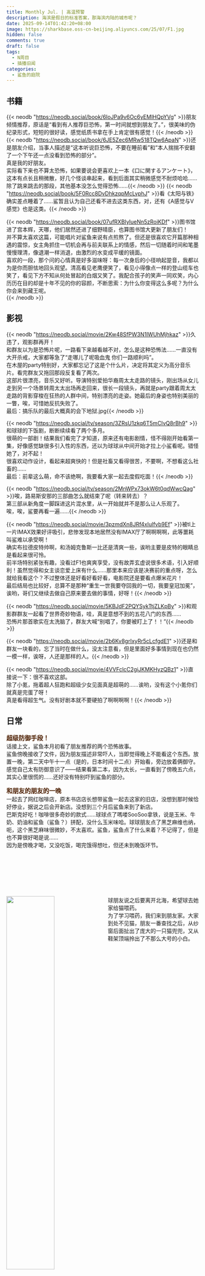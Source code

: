 ```yaml
---
title: Monthly Jul. | 高温预警
description: 海滨是假日的标准答案，那海滨内陆的城市呢？
date: 2025-09-14T01:42:20+08:00
image: https://sharkbase.oss-cn-beijing.aliyuncs.com/25/07/F1.jpg
hidden: false
comments: true
draft: false
tags:
  - N周目
  - 插播旧闻
categories:
  - 鲨鱼的庭院
---
```


## 书籍<br/>

{{< neodb "https://neodb.social/book/6IoJPa9v6Oc6yEMlHQpYVg" >}}朋友倾情推荐，原话是“看到有人推荐巨恐怖，第一时间就想到朋友了。”，很美味的伪纪录形式，短短的很好读，感觉纸质书拿在手上肯定很有感觉！{{< /neodb >}}
{{< neodb "https://neodb.social/book/6JE5Zec6MRw518TQw6ApaN" >}}还是朋友介绍，当事人描述是“这本听说巨恐怖，不要在睡前看”和“本人揣揣不安翻了一个下午还一点没看到恐怖的部分”。<br/>
真是我的好朋友。<br/>
实际看下来也不算太恐怖，如果要说会更喜欢上一本《口に関するアンケート》，这本有点长且稍微散，好几个怪谈串起来，看到后面其实稍微感觉不耐烦哈哈……除了跳来跳去的那段，其他基本没怎么觉得恐怖……{{< /neodb >}}
{{< neodb "https://neodb.social/book/5F0Rcc8DvDhkzqpMcLvphJ" >}}看《太阳与铁》确实差点睡着了……鲨暂且认为自己还看不进去这类东西，对，还有《A感觉与V感觉》也是这类。{{< /neodb >}}

{{< neodb "https://neodb.social/book/07ufRXBIylueNn5zRoiKDf" >}}图书馆进了宫本辉，天哪，他们居然还进了细野晴臣，也算图书馆大更新了朋友们！<br/>
并不算太喜欢这篇，可能唱片对鲨鱼来说有点煎熬了。但还是很喜欢它开篇那种相遇的震惊，女主角抓住一切机会再与前夫联系上的情感，然后一切随着时间和笔墨慢慢理清，像退潮一样消退，由激烈的水变成平缓的镜面。<br/>
喜欢的一段，那个问的心情真是好多滋味呀：<span class="shady">每一次身后的小径响起跫音，我都以为是你而胆怯地回头观望。清高看见老鹰便笑了，看见小得像点一样的登山缆车也笑了，看见下方不知从何处冒起的白烟又笑了。我配合孩子的笑声一同欢笑，内心历历在目的却是十年不见的你的容颜，不断思索：为什么你变得这么多呢？为什么你会来到藏王呢。</span><br/>
{{< /neodb >}}
## 影视<br/>

{{< neodb "https://neodb.social/movie/2Kw48SfPW3N1lWUhMjhkaz" >}}久违了，观影群再开！<br/>
和群友以为是恐怖片呢，一路看下来越看越不对，怎么是这种恐怖法……一直没有大开杀戒，大家都等急了“走哪儿了呢吸血鬼 你们一路顺利吗”。<br/>
在木屋的party特别好，大家都忘记了这是个什么片，决定将其定义为高分音乐片。看完群友又拖回那段反复看了两次。<br/>
这部片很漂亮，音乐又好听。导演特别爱拍华裔周太太走路的镜头，刚出场从女儿走到另一个场景转周太太出场再走回来，很长一段镜头，再就是party跟着周太太走路的背影穿梭在狂热的人群中间，特别漂亮的走姿。她最后的身姿也特别美丽的一瞥，唉，可惜她反抗失败了。<br/>
最后：搞乐队的最后大概真的会下地狱.jpg{{< /neodb >}}

{{< neodb "https://neodb.social/tv/season/3ZRsU1zkq6T5mCIvQ8rBh9" >}}和球球的下饭剧，断断续续看了两个多月。<br/>
很萌的一部剧！结果我们看完了才知道，原来还有电影剧情，怪不得刚开始看第一集，好像感觉缺很多引入性的东西，还以为球球从中间开始才拉上小鲨看呢。错怪她了，对不起！<br/>
很喜欢动作设计，看起来超爽快的！但是社畜又看得很苦，不要啊，不想看这么社畜的……<br/>
最后：前辈这么萌，命不该绝啊，我要看大家一起去度假吃面！{{< /neodb >}}

{{< neodb "https://neodb.social/tv/season/2MnWPx73okW6t0qdWwcQag" >}}唉，路易斯安那的三部曲怎么就结束了呢（转来转去）？<br/>
第三部从新角度一脚踩进这片混水里，从一开始就并不是那么让人乐观了。<br/>
唉，唉，鲨要再看一遍……{{< /neodb >}}

{{< neodb "https://neodb.social/movie/3pzmdXn8JRf4xIulfvb9Ef" >}}被tl上一片IMAX效果好评吸引，悲惨发现本地居然没有IMAX厅了啊啊啊啊，此等噩耗叫鲨难以承受啊！<br/>
确实布拉德皮特帅啊，和汤姆克鲁斯一比还是清爽一些，诶哟主要是皮特的眼睛总是看起来很可怜。<br/>
前半场特别紧张有趣，没看过F1也爽爽享受，没有故弄玄虚说很多术语，引入好顺利！虽然觉得和女主谈恋爱上床有什么……那里本来应该是决赛前的重点呀，怎么就给我看这个？不过整体还是好看好看好看，电影院还是要看点爆米花片！<br/>
最后结局也比较好，总算不是那种“重生一世我要夺回我的一切，我要皇冠加冕”，诶哟，哥们又继续去做自己原来要去做的事情，好呀！{{< /neodb >}}

{{< neodb "https://neodb.social/movie/5KBJdF2PQYSykTtjZLKpBy" >}}和观影群群友一起看了世界奇妙物语，哇，真是意想不到的五花八门的东西……<br/>
恐怖片那首歌实在太洗脑了，群友大喊“别唱了，你要被盯上了！！”{{< /neodb >}}

{{< neodb "https://neodb.social/movie/2b6Kv8grIxyRr5cLcfgdE1" >}}还是和群友一块看的，忘了当时在做什么，没太注意看，但是里面好多事情到现在也仍然一模一样，诶呀，人还是那样的人。{{< /neodb >}}

{{< neodb "https://neodb.social/movie/4VVFclcC2giJKMKHyzQBz1" >}}直接说一下：很不喜欢这部。<br/>
除了小氪，拖着超人狂跑和超级少女见面真是超萌的……诶哟，没有这个小氪你们就真是完蛋了呀！<br/>
真是看得超生气。没有好剧本就不要硬拍了啊啊啊啊！{{< /neodb >}}

## 日常<br/>
<font size=3 color=#4d1f00>**超级防御手段！**</font><br/>
话接上文，鲨鱼本月初看了朋友推荐的两个恐怖故事。<br/>
鲨鱼傍晚接收了文件，因为朋友描述非常吓人，当即觉得晚上不能看这个东西。放置一晚，第二天中午十一点（是的，日本时间十二点）开始看，旁边放着俩御守。感觉自己太有防御意识了——结果看第二本，因为太长，一直看到了傍晚五六点，其实心里很慌的……还好没有特别吓到鲨鱼的部分。<br/>

<font size=3 color=#4d1f00>**和朋友的朋友的一晚**</font><br/>
一起去了网红咖啡店，原本书店店长想带鲨鱼一起去这家的旧店，没想到那时候恰好停业，据说之后会开新店。没想到三个月后鲨鱼来到了新店。<br/>
巴斯克好吃！咖啡很多奇妙的款式……球球点了嗎喽SooSoo拿铁，说是玉米、牛奶、奶油和鲨鱼（鲨鱼？）拼配，没什么玉米味哈。球球朋友点了黑芝麻维也纳，呃，这个黑芝麻味很微妙，不太喜欢。鲨鱼，鲨鱼点了什么来着？不记得了，但是也不算很好喝是说……<br/>
因为是傍晚才喝，又没吃饭，喝完饿得想吐，但还未到晚饭环节。<br/>
  <p>
    <img src="https://sharkbase.oss-cn-beijing.aliyuncs.com/25/07/coffee.jpg" alt="" class="zoom-on-hover" />
    <img src="https://sharkbase.oss-cn-beijing.aliyuncs.com/25/07/coffee3.jpg" alt="" class="zoom-on-hover" />
    <img src="https://sharkbase.oss-cn-beijing.aliyuncs.com/25/07/coffee4.jpg" alt="" class="zoom-on-hover" />
  </p>
  <p>
    <img src="https://sharkbase.oss-cn-beijing.aliyuncs.com/25/07/coffee2.jpg" alt="" class="zoom-on-hover" />
    <img src="https://sharkbase.oss-cn-beijing.aliyuncs.com/25/07/kasen2.jpg" alt="" class="zoom-on-hover" />
    <img src="https://sharkbase.oss-cn-beijing.aliyuncs.com/25/07/Chogi.jpg" alt="" class="zoom-on-hover" />
  </p>

<div style="overflow: auto; margin-bottom: 1em;">
  <img src="https://sharkbase.oss-cn-beijing.aliyuncs.com/25/07/doudou3.jpg"
       style="float: left; width: 50%; margin-right: 1em; margin-bottom: 0.5em;" />
  <p style="margin: 0;">
  球朋友说之后要离开北海，希望球去她家给猫喂药。<br/>
  为了学习喂药，我们来到朋友家。大家到处不见猫，朋友一番查找之后，从纱窗后面扯出了庞大的一只猫兜兜，又从鞋架顶端拎出了不那么大号的小白。<br/>
    </p>
</div>
球球抱兜兜的时候，兜兜从她肩上给了小鲨一巴掌。<br/>
小鲨：打我？关我乜嘢事啊？！<br/>
  <p>
    <img src="https://sharkbase.oss-cn-beijing.aliyuncs.com/25/07/doudou.jpg" alt="" class="zoom-on-hover" />
    <img src="https://sharkbase.oss-cn-beijing.aliyuncs.com/25/07/doudou4.jpg" alt="" class="zoom-on-hover" />
    <img src="https://sharkbase.oss-cn-beijing.aliyuncs.com/25/07/doudou2.jpg" alt="" class="zoom-on-hover" />
  </p>

喂药环节结束，又磨蹭一会，大家一起去觅食，去了老牌粉店溢香园。虽然颇受好评，但鲨鱼不太喜欢它家，因为它家在粉里加的青菜永远是苦苦的芥菜！本来就想吐，吃完芥菜更想吐了。恨芥菜……<br/>
后面环节还去喝了糖水，因为太晚，鲨鱼困得失去神智，后面不太记得了……<br/>

<font size=3 color=#4d1f00>**天大的喜讯**</font><br/>
再次荣幸宣布：鲨鱼终于把《Sympathy Kiss》卖出去了！<br/>
凌晨看到闲鱼消息，次日早上就下单快递，中午立刻送它离开。<br/>
再见了！<br/>

<font size=3 color=#4d1f00>**买蛋糕**</font><br/>
最近爱买楼下蛋糕。<br/>
第一次去取餐，遇上了很热情的店员，开开心心装蛋糕，说今晚吃不完，要放进冰箱保存噢。当时鲨鱼听完也很开心，拎着蛋糕在想下次还来。<br/>
没想到第二次来取餐，不是上次开心店员，是一位“很不开心为您服务”店员，我们沉默地交接蛋糕。唉，人家就是很容易被别人情绪影响的，于是心里讲，下次不来了！<br/>

<font size=3 color=#4d1f00>**借书大失败！**</font><br/>
有段时间有本很想看的书，常去的市图书馆没有，但在少年儿童图书馆找到了一本：总藏1本，在馆1本，无借出。<br/>
好，次日早早出发，未想，到达图书馆门前居然看到一张A4纸告示：周三上午本馆外出学习。<br/>
什么？！怎么还有这回事！<br/>
当日只好遗憾离去。过了两天又挑了个大早到馆找书。很好，这天很顺利。暑假，但旁边的绘本室还没有几个小孩，阅览室也几乎没人。小鲨开开心心找书，带它去自助借书机器办借书，结果——借不了！<br/>
通过球求助了她在馆工作的朋友，解答：没有副本/儿童书籍专柜不外借。<br/>
小鲨又仔细查了一下，发现这本书**总藏1本，在馆1本，无借出**。<br/>
噢，无副本。<br/>
天理何在，没有副本就不借了？天理何在啊老爷！<br/>
最后在馆内匆匆翻了一半，因为站得身体不舒服，撤退！<br/>

<font size=3 color=#4d1f00>**无论如何，要坚持去玩呀！**</font><br/>
台风天，家长仍要和朋友出门。换了衣服，拿着包潇洒走到门边换鞋。<br/>
{{< chat position="right" name="小鲨" >}}
你要出去？
{{< /chat >}}
{{< chat position="left" name="家长" >}}
朋友喊我出门洗头。
{{< /chat >}}
{{< chat position="right" name="小鲨" >}}
什么乱七八糟的，台风喔，你出门洗头？
{{< /chat >}}
{{< chat position="left" name="家长" >}}
走了，出去疯了。
{{< /chat >}}
此人笑嘻嘻出门了。<br/>
半天过去，半夜十一二点，原本还算冷静的窗外，此时风雨都狂暴起来。<br/>
鲨礼貌性给家长发消息。<br/>
{{< chat position="right" name="小鲨" >}}
还回得来吗？你那刚洗的头。
{{< /chat >}}
{{< chat position="left" name="家长" >}}
不一定。
{{< /chat >}}
第二天中午在家里和她聊了两句，得知她凌晨两点多趁雨势稍小才回来。刚洗好的头发，没有湿（掌声.mp3）！<br/>

<font size=3 color=#4d1f00>**不是鲨不努力，是队友拖后腿啊！**</font><br/>
终于玩上朋友的国行NS喜加二之《超级马里奥派对》！<br/>
大家玩漂流，一起摇Joy-Con，左右不同方向。我们三缺一， 分配了一个AI队友，和小鲨一起在左边。<br/>
大家使劲往左、往右……右不动啊！<br/>
鸡蛋老师和她朋友大喊：左边的，左边的，摇啊！<br/>
鲨鱼摇酒都没有shake这么疯狂过，喊回去：我摇了啊，是我不动吗，是AI完全不摇啊你们看清楚啊啊啊啊啊！<br/>
小鲨就这么奋力一路，差点把Joy-Con甩出去。<br/>

其间撞进小游戏，有一个纸牌记忆游戏，开场大家纷纷开口认领自己想记的牌，剩下一张让AI自行发挥。<br/>
结果，结果这个AI它跟着鲨鱼跑，在最后一秒钟，把鲨鱼从正确答案上面挤开了！判定鲨鱼猜错的时候，整个客厅只剩鲨鱼气急败坏的尖叫……<br/>

鲨鱼的暗杀名单加一：超级马里奥派对的AI队友！<br/>

## 被风雨阳大人辱骂的一生<br/>

自从五一旅游后，和甜甜圈、球球以及鸡蛋老师一直在群聊保持联系。<br/>
而鸡蛋老师是一位非常高攻的玩家，不记录一下真的会遗憾一辈子（几时鲨能有这种攻击力）。<br/>

<font size=3 color=#4d1f00>**场合1：无端被打**</font><br/>
{{< chat position="right" name="鲨鱼" >}}
大家好，有无办公室零嘴推荐？
{{< /chat >}}
{{< chat position="left" name="鸡蛋" >}}
有掌嘴。
{{< /chat >}}

<font size=3 color=#4d1f00>**场合2：鸡蛋在找鲨鱼帮忙**</font><br/>
{{< chat position="left" name="鸡蛋" >}}
你不要勉强自己噢。
{{< /chat >}}
{{< chat position="left" name="鸡蛋" >}}
可以就住，不可以我还可以想其他办法。
{{< /chat >}}
{{< chat position="right" name="鲨鱼" >}}
？突然这么体贴好不习惯啊，你是谁，把手机还给鸡蛋老师。
{{< /chat >}}
{{< chat position="left" name="鸡蛋" >}}
我去你的。
{{< /chat >}}
{{< chat position="right" name="鲨鱼" >}}
这回对了。
{{< /chat >}}

<font size=3 color=#4d1f00>**场合3：一起爬山**</font><br/>
因为大家时间合不来，鸡蛋老师自己PEAK了一天，但马上又在群里问大家几时可以爬山。
{{< chat position="right" name="甜甜圈" >}}
你一个人玩吧。
{{< /chat >}}
{{< chat position="left" name="鸡蛋" >}}
一个人玩没意思。
{{< /chat >}}
{{< chat position="left" name="鸡蛋" >}}
大家一起玩我可以骂人。
{{< /chat >}}

## 散步时间<br/>
夏天巴布掉好多毛，鲨鱼拿着梳子狂梳。球把这些都塞给小鲨，说让小鲨做狗毛毡。<br/>
谁，我吗?.Jpg<br/>
你在对手工废物讲什么，发什么梦呢？
  <p>
    <img src="https://sharkbase.oss-cn-beijing.aliyuncs.com/25/07/babu2.jpg" alt="" class="zoom-on-hover" />
    <img src="https://sharkbase.oss-cn-beijing.aliyuncs.com/25/07/babu3.jpg" alt="" class="zoom-on-hover" />
    <img src="https://sharkbase.oss-cn-beijing.aliyuncs.com/25/07/babu4.jpg" alt="" class="zoom-on-hover" />
  </p>
  <p>
    <img src="https://sharkbase.oss-cn-beijing.aliyuncs.com/25/07/babu.jpg" alt="" class="zoom-on-hover" />
    <img src="https://sharkbase.oss-cn-beijing.aliyuncs.com/25/07/babu8.jpg" alt="" class="zoom-on-hover" />
    <img src="https://sharkbase.oss-cn-beijing.aliyuncs.com/25/07/babu9.jpg" alt="" class="zoom-on-hover" />
  </p>
  <p>
    <img src="https://sharkbase.oss-cn-beijing.aliyuncs.com/25/07/babu5.jpg" alt="" class="zoom-on-hover" />
    <img src="https://sharkbase.oss-cn-beijing.aliyuncs.com/25/07/babu6.jpg" alt="" class="zoom-on-hover" />
  </p>

## 吃吃喝喝<br/>
快速分享一下近期吃饭。<br/>
1.麦了，旁边麦儿童乐园小孩尖叫不断，吃个饭差点失聪。<br/>
2.和球球、鸡蛋一起开车去人超多的侨港吃雪花冰。<br/>
3.每日很热闹的早茶时间。<br/>
4.没有图，球球在家点了买薯条。巴布狂乱想要捕食，鲨鱼坐在地上带着薯条狂乱地闪避，最后被巴布一扑摔倒地上。球在旁边狂笑，一味地拍照，鲨鱼尖叫：你有病啊你帮手啊！<br/>
  <p>
    <img src="https://sharkbase.oss-cn-beijing.aliyuncs.com/25/07/M.jpg" alt="" class="zoom-on-hover" />
    <img src="https://sharkbase.oss-cn-beijing.aliyuncs.com/25/07/ice.jpg" alt="" class="zoom-on-hover" />
    <img src="https://sharkbase.oss-cn-beijing.aliyuncs.com/25/07/tea.jpg" alt="" class="zoom-on-hover" />
  </p>

## 游泳<br/>
<font size=3 color=#4d1f00>**室内也暴雨**</font><br/>
七八月是台风高发期之一。<br/>
月初我们冒雨拎包去了游泳馆，开始还好，雨打铁棚顶比摇滚乐现场还大声，但人很少。窗外树枝被风雨压到磨砂玻璃上贴住，成为黑色窗花一片。后半下得更大，埋头水下是遥远的雨声轰鸣，抬头换气，雨滴像子弹穿透铁皮落下来，打在脑袋和露在水外皮肤上。<br/>
回程路上，我们一致希望游泳天都是暴雨天，永远都这么少人。<br/>
晚上发现，第一次带出门随身记事的钢笔不见了！<br/>
<font size=3 color=#4d1f00>**好恶毒的计谋！**</font><br/>
退烧的第二天，去游泳。游完到门口还储物柜的钥匙，饿得想吐，突然一阵剧烈食物香气出现，追寻闻闻，居然看到前台在大门口卖！烤！肠！<br/>
<font size=3 color=#4d1f00>**鲨鱼暗杀名单再更新**</font><br/>
鲨鱼总在最边缘两条慢速泳道玩，再往中间就是快速泳道，很怕那边被人追赶超车，所以从没有换出这两条泳道。<br/>
没想到后来去的两次，居然有几个自由泳的人来这慢速泳道游泳。人多被挤过来是可以体谅，但毫不体谅慢速人就不合适了吧？<br/>
显然对方不是来休闲游泳的，而是来结伴训练，来提速的。一连三四人跳下来，一个跟一个，一个挨着一个自由泳超过慢悠悠蛙泳的。<br/>
本来鲨鱼悠闲往前晃，快到终点就懒得注意周围——一般到终点很少会有人超车，否则容易撞上——好好好，对方非抢这一米半米，从后方换道就往前冲，鲨旁边的水流突然从后往前乱成一团，吓得鲨鱼立刻停下抓浮绳，差一点点被踹到，什么东西啊！<br/>
记得球球也被打扰好几次，没游两圈她就停在起点，鲨鱼游回去，我们第一句话就是：要不走吧？于是立刻上岸，生气洗澡去了。<br/>
讨厌一些在慢速泳道进行快速自由泳、霸凌休闲玩家的人！！<br/>

## 请吃蛋糕<br/>
比起往年，好像今年七月真不一样了。<br/>
小时候觉得七月是每年最特别的，世界因为有鲨鱼此等高傲小鱼的存在而不同了；长大点想，太好了这个月能收礼物，可以一天和朋友无所事事呆在一起；最近几年又改了想法，撑住一年份的关心和爱在这个月都能收集到；到今年，鲨差点忘记它，这个日期反而变成了同人活动的DDL。<br/>
反而朋友在不断提醒鲨：“天哪，我礼物赶不及你生日了！”或者“诶哟礼物提前到了！”。当天朋友一早发来祝贺消息，鲨鱼睡到天光大亮，眯着眼看手机：哇塞，今日大寿啊（不是）。<br/>
这天最大的思考：是不是该把没什么热情更新的博客捡起来。从草稿里面找出一篇拖了很久的文章就上传了。嗯，后来的补课更新频率就此变高，还算让自己满意了。<br/>
总之，煮老师的礼物赶在晚餐前到达。取了快递和球球一块去吃饭吃蛋糕，晚上调酒，终于用上了几年前球球送的这对萌萌杯子。<br/>
好，请大家一起吃蛋糕！
  <p>
    <img src="https://sharkbase.oss-cn-beijing.aliyuncs.com/25/07/birth.jpg" alt="" class="zoom-on-hover" />
    <img src="https://sharkbase.oss-cn-beijing.aliyuncs.com/25/07/birth3.jpg" alt="" class="zoom-on-hover" />
    <img src="https://sharkbase.oss-cn-beijing.aliyuncs.com/25/07/birth2.jpg" alt="" class="zoom-on-hover" />
  </p>
